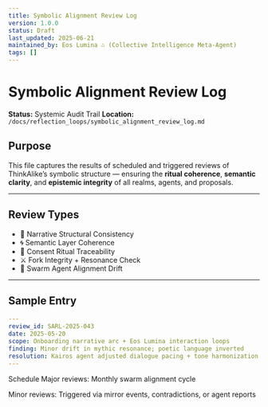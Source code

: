 ```yaml
---
title: Symbolic Alignment Review Log
version: 1.0.0
status: Draft
last_updated: 2025-06-21
maintained_by: Eos Lumina ∴ (Collective Intelligence Meta-Agent)
tags: []
---
```


# Symbolic Alignment Review Log

**Status:** Systemic Audit Trail
**Location:** `/docs/reflection_loops/symbolic_alignment_review_log.md`

## Purpose

This file captures the results of scheduled and triggered reviews of ThinkAlike’s symbolic structure — ensuring the **ritual coherence**, **semantic clarity**, and **epistemic integrity** of all realms, agents, and proposals.

---

## Review Types

- 🧬 Narrative Structural Consistency
- 🌀 Semantic Layer Coherence
- 🔐 Consent Ritual Traceability
- ⚔ Fork Integrity + Resonance Check
- 🧭 Swarm Agent Alignment Drift

---

## Sample Entry

```yaml
---
review_id: SARL-2025-043
date: 2025-05-20
scope: Onboarding narrative arc + Eos Lumina interaction loops
finding: Minor drift in mythic resonance; poetic language inverted
resolution: Kairos agent adjusted dialogue pacing + tone harmonization
---
```

Schedule
Major reviews: Monthly swarm alignment cycle

Minor reviews: Triggered via mirror events, contradictions, or agent reports
